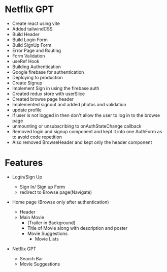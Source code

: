 # Netflix GPT

- Create react using vite
- Added tailwindCSS
- Build Header
- Build Login Form
- Build SignUp Form
- Error Page and Routing
- Form Validation
- useRef Hook
- Building Authentication
- Google firebase for authentication
- Deploying to production
- Create Signup
- Implement Sign in using the firebase auth
- Created redux store with userSlice
- Created browse page header
- Implemented signout and added photos and validation
- update profile
- if user is not logged in then don't allow the user to log in to the browse page
- unmounting or unsubscribing to onAuthStateChange callback
- Removed login and signup component and kept it into one AuthForm as to avoid code repetition
- Also removed BrowseHeader and kept only the header component

# Features

- Login/Sign Up

  - Sign In/ Sign up Form
  - redirect to Browse page(Navigate)

- Home page (Browse only after authentication)
  - Header
  - Main Movie
    - (Trailer in Background)
    - Title of Movie along with description and poster
    - Movie Suggestions
      - Movie Lists
- Netflix GPT
  - Search Bar
  - Movie Suggestions
